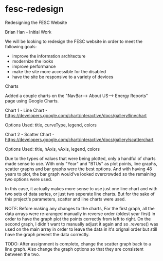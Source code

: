 # fesc-redesign
Redesigning the FESC Website

Brian Han - Initial Work


We will be looking to redesign the FESC website in order to meet the following goals:
- improve the information architecture
- modernize the looks
- improve performance
- make the site more accessible for the disabled
- have the site be responsive to a variety of devices

Charts

Added a couple charts on the "NavBar--> About US--> Energy Reports" page using Google Charts.

Chart 1 - Line Chart - https://developers.google.com/chart/interactive/docs/gallery/linechart

Options Used: title, curveType, legend, colors

Chart 2 - Scatter Chart - https://developers.google.com/chart/interactive/docs/gallery/scatterchart

Options Used: title, hAxis, vAxis, legend, colors

Due to the types of values that were being plotted, only a handful of charts made sense to use. With only "Year" and "BTUs" as plot points, line graphs, scatter graphs and bar graphs were the best options. And with having 48 years to plot, the bar graph would've looked overcrowded so the remaining two options were used.

In this case, it actually makes more sense to use just one line chart and with two sets of data series, or just two seperate line charts. But for the sake of this project's parameters, scatter and line charts were used.

NOTE: Before making any changes to the charts,
For the first graph, all the data arrays were re-aranged manually in reverse order (oldest year first) in order to have the graph plot the points correctly from left to right.
On the second graph, I didn't want to manually adjust it again and so .reverse() was used on the main array in order to leave the data in it's orignal order but still have the graph present the data correctly.

TODO: After assignment is complete, change the scatter graph back to a line graph. Also change the graph options so that they are consistent between the two.
